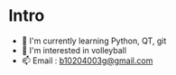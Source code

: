 # Intro
- 🌱 I'm currently learning Python, QT, git
- 👀 I'm interested in volleyball
- 📫 Email : b10204003g@gmail.com
